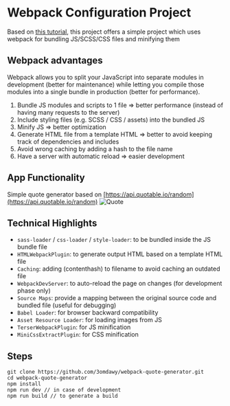 # Webpack Configuration Project
Based on [this tutorial](https://www.youtube.com/watch?v=IZGNcSuwBZs), this project offers a simple project which uses webpack for bundling JS/SCSS/CSS files and minifying them

## Webpack advantages
Webpack allows you to split your JavaScript into separate modules in development (better for maintenance) while letting you compile those modules into a single bundle in production (better for performance).
1. Bundle JS modules and scripts to 1 file => better performance (instead of having many requests to the server)
2. Include styling files (e.g. SCSS / CSS / assets) into the bundled JS
3. Minify JS => better optimization
4. Generate HTML file from a template HTML => better to avoid keeping track of dependencies and includes
5. Avoid wrong caching by adding a hash to the file name
6. Have a server with automatic reload => easier development

## App Functionality
Simple quote generator based on [https://api.quotable.io/random](https://api.quotable.io/random)
![Quote](https://github.com/user-attachments/assets/f02597dc-e689-4526-9810-83d27cc9da64)


## Technical Highlights
* `sass-loader` / `css-loader` / `style-loader`: to be bundled inside the JS bundle file
* `HTMLWebpackPlugin`: to generate output HTML based on a template HTML file
* `Caching`: adding (contenthash) to filename to avoid caching an outdated file
* `WebpackDevServer`: to auto-reload the page on changes (for development phase only)
* `Source Maps`: provide a mapping between the original source code and bundled file (useful for debugging)
* `Babel Loader`: for browser backward compatibility
* `Asset Resource Loader`: for loading images from JS
* `TerserWebpackPlugin`: for JS minification
* `MiniCssExtractPlugin`: for CSS minification

## Steps
```
git clone https://github.com/3omdawy/webpack-quote-generator.git
cd webpack-quote-generator
npm install
npm run dev // in case of development
npm run build // to generate a build
```
